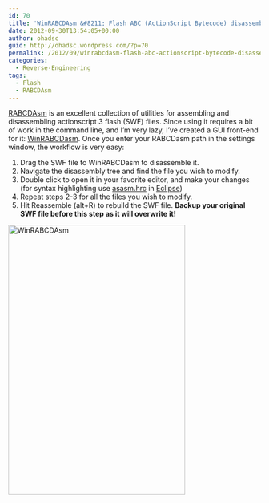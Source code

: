 ```yaml
---
id: 70
title: 'WinRABCDAsm &#8211; Flash ABC (ActionScript Bytecode) disassembly and reassembly made easy'
date: 2012-09-30T13:54:05+00:00
author: ohadsc
guid: http://ohadsc.wordpress.com/?p=70
permalink: /2012/09/winrabcdasm-flash-abc-actionscript-bytecode-disassembly-and-reassembly-made-easy/
categories:
  - Reverse-Engineering
tags:
  - Flash
  - RABCDAsm
---
```

[RABCDAsm](https://github.com/CyberShadow/RABCDAsm) is an excellent collection of utilities for assembling and disassembling actionscript 3 flash (SWF) files. Since using it requires a bit of work in the command line, and I&#8217;m very lazy, I&#8217;ve created a GUI front-end for it: [WinRABCDasm](https://sourceforge.net/projects/winrabcdasm/). Once you enter your RABCDasm path in the settings window, the workflow is very easy:

  1. Drag the SWF file to WinRABCDasm to disassemble it.
  2. Navigate the disassembly tree and find the file you wish to modify.
  3. Double click to open it in your favorite editor, and make your changes (for syntax highlighting use [asasm.hrc](https://github.com/CyberShadow/RABCDAsm/blob/master/asasm.hrc) in [Eclipse](http://ohadsc.wordpress.com/2012/05/26/adding-syntax-highlighting-for-new-languages-to-eclipse-with-the-colorer-library/))
  4. Repeat steps 2-3 for all the files you wish to modify.
  5. Hit Reassemble (alt+R) to rebuild the SWF file. **Backup your original SWF file before this step as it will overwrite it!**

<a href="http://ohadsoft8.azurewebsites.net/wp-content/uploads/2012/09/winrabcdasm.png" rel="lightbox[70]"><img class="alignnone size-full wp-image-71" title="WinRABCDAsm" src="http://ohadsoft8.azurewebsites.net/wp-content/uploads/2012/09/winrabcdasm.png" alt="WinRABCDAsm" width="353" height="538" srcset="https://www.ohadsoft.com/wp-content/uploads/2012/09/winrabcdasm.png 353w, https://www.ohadsoft.com/wp-content/uploads/2012/09/winrabcdasm-197x300.png 197w" sizes="(max-width: 353px) 85vw, 353px" /></a>